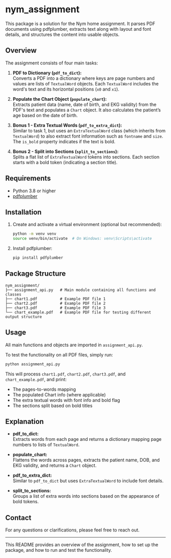 
# nym_assignment

This package is a solution for the Nym home assignment. It parses PDF documents using pdfplumber, extracts text along with layout and font details, and structures the content into usable objects.

## Overview

The assignment consists of four main tasks:

1. **PDF to Dictionary (`pdf_to_dict`):**  
   Converts a PDF into a dictionary where keys are page numbers and values are lists of `TextualWord` objects.
    Each `TextualWord` includes the word's text and its horizontal positions (`x0` and `x1`).

2. **Populate the Chart Object (`populate_chart`):**  
   Extracts patient data (name, date of birth, and EKG validity) from the PDF's text and populates a `Chart` object.
    It also calculates the patient’s age based on the date of birth.

3. **Bonus 1 - Extra Textual Words (`pdf_to_extra_dict`):**  
   Similar to task 1, but uses an `ExtraTextualWord` class (which inherits from `TextualWord`) to also extract font information such as `fontname` and `size`. 
   The `is_bold` property indicates if the text is bold.

4. **Bonus 2 - Split into Sections (`split_to_sections`):**  
   Splits a flat list of `ExtraTextualWord` tokens into sections. 
   Each section starts with a bold token (indicating a section title).

## Requirements

- Python 3.8 or higher
- [pdfplumber](https://github.com/jsvine/pdfplumber)

## Installation

1. Create and activate a virtual environment (optional but recommended):

   ```bash
   python -m venv venv
   source venv/bin/activate  # On Windows: venv\Scripts\activate
   ```

2. Install pdfplumber:

   ```bash
   pip install pdfplumber
   ```

## Package Structure

```
nym_assignment/
├── assignment_api.py   # Main module containing all functions and classes
├── chart1.pdf          # Example PDF file 1
├── chart2.pdf          # Example PDF file 2
├── chart3.pdf          # Example PDF file 3
└── chart_example.pdf   # Example PDF file for testing different output structure
```

## Usage

All main functions and objects are imported in `assignment_api.py`.

To test the functionality on all PDF files, simply run:

```bash
python assignment_api.py
```

This will process `chart1.pdf`, `chart2.pdf`, `chart3.pdf`, and `chart_example.pdf`, and print:
- The pages-to-words mapping
- The populated Chart info (where applicable)
- The extra textual words with font info and bold flag
- The sections split based on bold titles

## Explanation

- **pdf_to_dict:**  
  Extracts words from each page and returns a dictionary mapping page numbers to lists of `TextualWord`.

- **populate_chart:**  
  Flattens the words across pages, extracts the patient name, DOB, and EKG validity, and returns a `Chart` object.

- **pdf_to_extra_dict:**  
  Similar to `pdf_to_dict` but uses `ExtraTextualWord` to include font details.

- **split_to_sections:**  
  Groups a list of extra words into sections based on the appearance of bold tokens.

## Contact

For any questions or clarifications, please feel free to reach out.

---

This README provides an overview of the assignment, how to set up the package, and how to run and test the functionality.